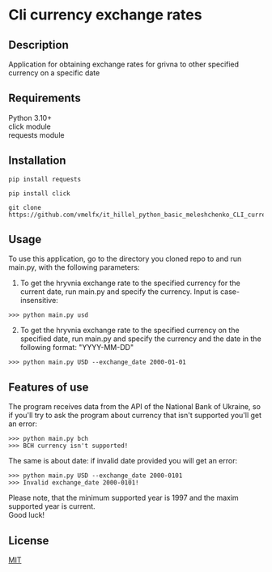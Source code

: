 # Cli currency exchange rates

## Description
Application for obtaining exchange rates for grivna to other specified currency on a specific date

## Requirements
Python 3.10+  
click module  
requests module

## Installation
```
pip install requests
```
```
pip install click
```
```
git clone https://github.com/vmelfx/it_hillel_python_basic_meleshchenko_CLI_currency.git
```

## Usage
To use this application, go to the directory you cloned repo to and run main.py, with the following parameters:
1. To get the hryvnia exchange rate to the specified currency for the current date, run main.py and specify the currency. Input is case-insensitive:  
```
>>> python main.py usd
```
2. To get the hryvnia exchange rate to the specified currency on the specified date, run main.py and specify the currency and the date in the following format:
"YYYY-MM-DD"  
```
>>> python main.py USD --exchange_date 2000-01-01
```
## Features of use
The program receives data from the API of the National Bank of Ukraine, so if you'll try to ask the program about currency that isn't supported you'll get an error:
```
>>> python main.py bch
>>> BCH currency isn't supported!
```
The same is about date: if invalid date provided you will get an error:
```
>>> python main.py USD --exchange_date 2000-0101
>>> Invalid exchange_date 2000-0101!
```
Please note, that the minimum supported year is 1997 and the maxim supported year is current.  
Good luck!
## License
[MIT](https://choosealicense.com/licenses/mit/)